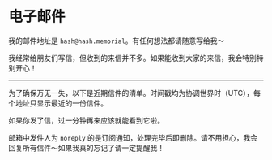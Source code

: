 # 电子邮件

我的邮件地址是 `hash@hash.memorial`。有任何想法都请随意写给我～

我经常给朋友们写信，但收到的来信并不多。如果能收到大家的来信，我会特别特别开心！

----

为了确保万无一失，以下是近期信件的清单。时间戳均为协调世界时（UTC），每个地址只显示最近的一份信件。

如果你发了信，过一分钟再来应该就能看到它啦。

邮箱中发件人为 `noreply` 的是订阅通知，处理完毕后即删除。请不用担心，我会回复所有信件～如果我真的忘记了请一定提醒我！

